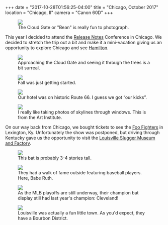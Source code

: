 +++
date = "2017-10-28T01:56:25-04:00"
title = "Chicago, October 2017"
location = "Chicago, Il"
camera = "Canon 60D"
+++

<figure>
  <img src="http://photos.jnjosh.com/chicago-october2017/cloudgatebuildings.jpg" />
  <figcaption>The Cloud Gate or "Bean" is really fun to photograph.</figcaption>
</figure>

<!--more-->

This year I decided to attend the [Release Notes](https://2017.releasenotes.tv) Conference in Chicago. We decided to stretch the trip out a bit and make it a mini-vacation giving us an opportunity to explore Chicago and see [Hamilton](http://www.hamiltonbroadway.com/#chicago). 

<figure>
  <img src="http://photos.jnjosh.com/chicago-october2017/cloudgatetrees.jpg" />
  <figcaption>Approaching the Cloud Gate and seeing it through the trees is a bit surreal.</figcaption>
</figure>

<figure>
  <img src="http://photos.jnjosh.com/chicago-october2017/fallinchicago.jpg" />
  <figcaption>Fall was just getting started.</figcaption>
</figure>

<figure>
  <img src="http://photos.jnjosh.com/chicago-october2017/route66.jpg" />
  <figcaption>Our hotel was on historic Route 66. I guess we got “our kicks”.</figcaption>
</figure>

<figure>
  <img src="http://photos.jnjosh.com/chicago-october2017/skylinefrommuseum.jpg" />
  <figcaption>I really like taking photos of skylines through windows. This is from the Art Institute.</figcaption>
</figure>

On our way back from Chicago, we bought tickets to see the [Foo Fighters](https://www.foofighters.com) in Lexington, Ky. Unfortunately the show was postponed, but driving through Kentucky gave us the opportunity to visit the [Louisville Slugger Museum and Factory](http://sluggermuseum.com).

<figure>
  <img src="http://photos.jnjosh.com/chicago-october2017/bigbat.jpg" />
  <figcaption>This bat is probably 3-4 stories tall.</figcaption>
</figure>

<figure>
  <img src="http://photos.jnjosh.com/chicago-october2017/baberuth.jpg" />
  <figcaption>They had a walk of fame outside featuring baseball players. Here, Babe Ruth.</figcaption>
</figure>

<figure>
  <img src="http://photos.jnjosh.com/chicago-october2017/clevelandbat.jpg" />
  <figcaption>As the MLB playoffs are still underway, their champion bat display still had last year's champion: Cleveland!</figcaption>
</figure>

<figure>
  <img src="http://photos.jnjosh.com/chicago-october2017/bourbondistrict.jpg" />
  <figcaption>Louisville was actually a fun little town. As you'd expect, they have a Bourbon District.</figcaption>
</figure>




